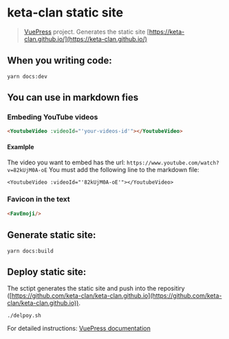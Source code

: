 # keta-clan static site

>[VuePress](https://github.com/vuejs/vuepress) project. Generates the static site [https://keta-clan.github.io/](https://keta-clan.github.io/)

## When you writing code:

```
yarn docs:dev
```

## You can use in markdown fies

### Embeding YouTube videos

``` md
<YoutubeVideo :videoId="'your-videos-id'"></YoutubeVideo>
```
#### Examlple
 The video you want to embed has the url: `https://www.youtube.com/watch?v=82kUjM0A-oE`
 You must add the following line to the markdown file:
 
 ```
<YoutubeVideo :videoId="'82kUjM0A-oE'"></YoutubeVideo>
```

### Favicon in the text

``` md
<FavEmoji/>
```

## Generate static site:

```
yarn docs:build
```

## Deploy static site:

The sctipt generates the static site and push into the repositiry ([https://github.com/keta-clan/keta-clan.github.io](https://github.com/keta-clan/keta-clan.github.io)).
```
./delpoy.sh
```
For detailed instructions: [VuePress documentation](https://vuepress.vuejs.org/)

